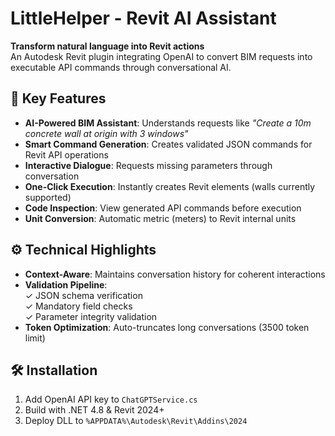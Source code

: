 # LittleHelper - Revit AI Assistant

**Transform natural language into Revit actions**  
An Autodesk Revit plugin integrating OpenAI to convert BIM requests into executable API commands through conversational AI.

## 🚀 Key Features
- **AI-Powered BIM Assistant**: Understands requests like _"Create a 10m concrete wall at origin with 3 windows"_
- **Smart Command Generation**: Creates validated JSON commands for Revit API operations
- **Interactive Dialogue**: Requests missing parameters through conversation
- **One-Click Execution**: Instantly creates Revit elements (walls currently supported)
- **Code Inspection**: View generated API commands before execution
- **Unit Conversion**: Automatic metric (meters) to Revit internal units

## ⚙️ Technical Highlights
- **Context-Aware**: Maintains conversation history for coherent interactions
- **Validation Pipeline**:  
  ✓ JSON schema verification  
  ✓ Mandatory field checks  
  ✓ Parameter integrity validation
- **Token Optimization**: Auto-truncates long conversations (3500 token limit)

## 🛠️ Installation
1. Add OpenAI API key to `ChatGPTService.cs`
2. Build with .NET 4.8 & Revit 2024+
3. Deploy DLL to `%APPDATA%\Autodesk\Revit\Addins\2024`
